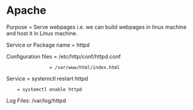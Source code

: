 # Apache
Purpose = Serve webpages i.e. we can build webpages in linux machine and host it in Linux machine.

Service or Package name = httpd

Configuration files = /etc/http/conf/httpd.conf

                    = /var/www/html/index.html

Service = systemctl restart httpd

        = systemctl enable httpd

Log Files: /var/log/httpd
